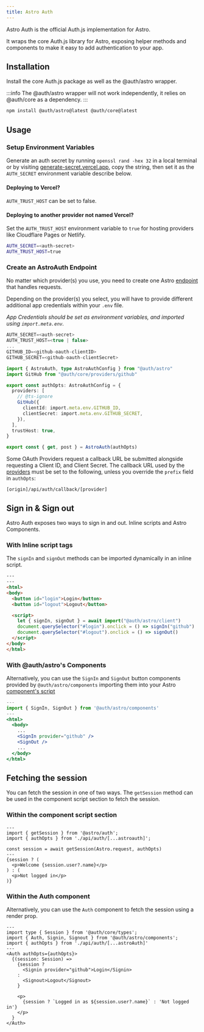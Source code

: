 ```yaml
---
title: Astro Auth
---
```


Astro Auth is the official Auth.js implementation for Astro. 

It wraps the core Auth.js library for Astro, exposing helper methods and components to make it easy to add authentication to your app.

## Installation

Install the core Auth.js package as well as the @auth/astro wrapper.

:::info
The @auth/astro wrapper will not work independently, it relies on @auth/core as a dependency.
:::

```bash
npm install @auth/astro@latest @auth/core@latest
```

## Usage

### Setup Environment Variables

Generate an auth secret by running `openssl rand -hex 32` in a local terminal or by visiting [generate-secret.vercel.app](https://generate-secret.vercel.app/32), copy the string, then set it as the `AUTH_SECRET` environment variable describe below.

#### Deploying to Vercel?
`AUTH_TRUST_HOST` can be set to false.

#### Deploying to another provider not named Vercel?
Set the `AUTH_TRUST_HOST` environment variable to `true` for hosting providers like Cloudflare Pages or Netlify.

```sh
AUTH_SECRET=<auth-secret>
AUTH_TRUST_HOST=true
```

### Create an AstroAuth Endpoint

No matter which provider(s) you use, you need to create one Astro [endpoint](https://docs.astro.build/en/core-concepts/endpoints/) that handles requests. 

Depending on the provider(s) you select, you will have to provide different additional app credentials within your `.env` file.

*App Credentials should be set as environment variables, and imported using `import.meta.env`.*

```ts title="/.env/
AUTH_SECRET=<auth-secret>
AUTH_TRUST_HOST=<true | false>
...
GITHUB_ID=<github-oauth-clientID>
GITHUB_SECRET=<github-oauth-clientSecret>
```

```ts title="src/pages/api/auth/[...astroauth].ts"
import { AstroAuth, type AstroAuthConfig } from "@auth/astro"
import GitHub from "@auth/core/providers/github"

export const authOpts: AstroAuthConfig = {
  providers: [
    // @ts-ignore
    GitHub({
      clientId: import.meta.env.GITHUB_ID,
      clientSecret: import.meta.env.GITHUB_SECRET,
    }),
  ],
  trustHost: true,
}

export const { get, post } = AstroAuth(authOpts)
```
Some OAuth Providers request a callback URL be submitted alongside requesting a Client ID, and Client Secret. 
The callback URL used by the [providers](https://authjs.dev/reference/core/modules/providers) must be set to the following, unless you override the `prefix` field in `authOpts`:
```
[origin]/api/auth/callback/[provider]
```



## Sign in & Sign out

Astro Auth exposes two ways to sign in and out. Inline scripts and Astro Components.

### With Inline script tags

The `signIn` and `signOut` methods can be imported dynamically in an inline script.

```html
---
---
<html>
<body>
  <button id="login">Login</button>
  <button id="logout">Logout</button>

  <script>
    let { signIn, signOut } = await import("@auth/astro/client")
    document.querySelector("#login").onclick = () => signIn("github")
    document.querySelector("#logout").onclick = () => signOut()
  </script>
</body>
</html>
```
### With @auth/astro's Components

Alternatively, you can use the `SignIn` and `SignOut` button components provided by `@auth/astro/components` importing them into your Astro [component's script](https://docs.astro.build/en/core-concepts/astro-components/#the-component-script) 

```jsx
---
import { SignIn, SignOut } from '@auth/astro/components'
---
<html>
  <body>
    ...
    <SignIn provider="github" />
    <SignOut />
    ...
  </body>
</html>
```

## Fetching the session

You can fetch the session in one of two ways. The `getSession` method can be used in the component script section to fetch the session.

### Within the component script section

```tsx title="src/pages/index.astro"
---
import { getSession } from '@astro/auth';
import { authOpts } from './api/auth/[...astroauth]';

const session = await getSession(Astro.request, authOpts)
---
{session ? (
  <p>Welcome {session.user?.name}</p>
) : (
  <p>Not logged in</p>
)}
```
### Within the Auth component

Alternatively, you can use the `Auth` component to fetch the session using a render prop.

```tsx title="src/pages/index.astro"
---
import type { Session } from '@auth/core/types';
import { Auth, Signin, Signout } from '@auth/astro/components';
import { authOpts } from './api/auth/[...astroAuth]'
---
<Auth authOpts={authOpts}>
  {(session: Session) => 
    {session ? 
      <Signin provider="github">Login</Signin>
    :
      <Signout>Logout</Signout>
    }

    <p>
      {session ? `Logged in as ${session.user?.name}` : 'Not logged in'}
    </p>
  }
</Auth>
```
